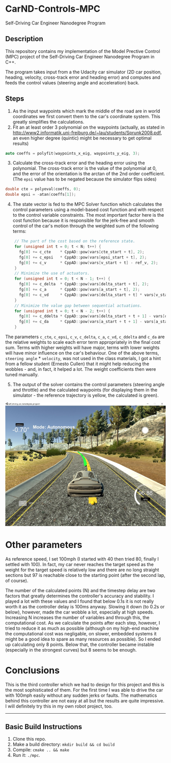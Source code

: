 # CarND-Controls-MPC
Self-Driving Car Engineer Nanodegree Program

## Description

This repository contains my implementation of the Model Prective Control (MPC) project of the Self-Driving Car Engineer Nanodegree Program in C++.

The program takes input from a the Udacity car simulator (2D car position, heading, velocity, cross-track error and heading error) and computes and feeds the control values (steering angle and acceleration) back.

## Steps
1. As the input waypoints which mark the middle of the road are in world coordinates we first convert them to the car's coordinate system. This greatly simplifies the calculations.
2. Fit an at least order 3 polynomial on the waypoints (actually, as stated in http://www2.informatik.uni-freiburg.de/~lau/students/Sprunk2008.pdf, an even higher degree (quintic) might be necessary to get optimal results)
```c++
auto coeffs = polyfit(waypoints_x_eig, waypoints_y_eig, 3);
```
3. Calculate the cross-track error and the heading error using the polynomial. The cross-track error is the value of the polynomial at 0, and the error of the orientation is the arctan of the 2nd order coefficient. (The `epsi` value has to be negated because the simulator flips sides)
```c++
double cte = polyeval(coeffs, 0);  
double epsi = -atan(coeffs[1]);  
```
4. The state vector is fed to the MPC Solver function which calculates the control parameters using a model-based cost function and with respect to the control variable constraints. The most important factor here is the cost function because it is responsible for the jerk-free and smooth control of the car's motion through the weighted sum of the following terms:
```c++
    // The part of the cost based on the reference state.
    for (unsigned int t = 0; t < N; t++) {
      fg[0] += c_cte    * CppAD::pow(vars[cte_start + t], 2);
      fg[0] += c_epsi   * CppAD::pow(vars[epsi_start + t], 2);
      fg[0] += c_v      * CppAD::pow(vars[v_start + t] - ref_v, 2);
    }
    // Minimize the use of actuators.
    for (unsigned int t = 0; t < N - 1; t++) {
      fg[0] += c_delta  * CppAD::pow(vars[delta_start + t], 2);
      fg[0] += c_a      * CppAD::pow(vars[a_start + t], 2);
      fg[0] += c_vd     * CppAD::pow(vars[delta_start + t] * vars[v_start+t], 2);
    }
    // Minimize the value gap between sequential actuations.
    for (unsigned int t = 0; t < N - 2; t++) {
      fg[0] += c_ddelta * CppAD::pow(vars[delta_start + t + 1] - vars[delta_start + t], 2);
      fg[0] += c_da     * CppAD::pow(vars[a_start + t + 1] - vars[a_start + t], 2);
    }
```
The parameters `c_cte`, `c_epsi`, `c_v`, `c_delta`, `c_a`, `c_vd`, `c_ddelta` and `c_da` are the relative weights to scale each error term appropriately in the final cost sum. Terms with higher weights will have major, terms with lower weights will have minor influence on the car's behaviour. One of the above terms, `steering angle` * `velocity`, was not used in the class materials, I got a hint from a fellow student (Ernesto Cullen) that it might help reducing the wobbles - and, in fact, it helped a lot. The weight coefficients then were tuned manually. 

5. The output of the solver contains the control parameters (steering angle and throttle) and the calculated waypoints (for displaying them in the simulator - the reference trajectory is yellow, the calculated is green). 

![example](mpc1.jpg)

# Other parameters

As reference speed, I set 100mph (I started with 40 then tried 80, finally I settled with 100). In fact, my car never reaches the target speed as the weight for the target speed is relatively low and there are no long straight sections but 97 is reachable close to the starting point (after the second lap, of course).

The number of the calculated points (N) and the timestep delay are two factors that greatly determines the controller's accuracy and stability. I played a lot with these values and I found that below 0.1s it is not really worth it as the controller delay is 100ms anyway. Slowing it down (to 0.2s or below), however, made the car wobble a lot, especially at high speeds. Increasing N increases the number of variables and through this, the computational cost. As we calculate the points after each step, however, I tried to reduce it as much as possible (although on my high-end machine the computational cost was negligable, on slower, embedded systems it might be a good idea to spare as many resources as possible). So I ended up calculating only 8 points. Below that, the controller became instable (especially in the strongest curves) but 8 seems to be enough.

# Conclusions

This is the third controller which we had to design for this project and this is the most sophisticated of them. For the first time I was able to drive the car with 100mph easily without any sudden jerks or faults. The mathematics behind this controller are not easy at all but the results are quite impressive. I will definitely try this in my own robot project, too.

---
## Basic Build Instructions

1. Clone this repo.
2. Make a build directory: `mkdir build && cd build`
3. Compile: `cmake .. && make`
4. Run it: `./mpc`.

